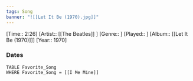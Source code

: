 ```yaml
---
tags: Song  
banner: "![[Let It Be (1970).jpg]]"
---
```

[Time:: 2:26]
[Artist:: [[The Beatles]] ]
[Genre:: ]
[Played:: ]
[Album:: [[Let It Be (1970)]]]
[Year:: 1970]
### Dates
````dataview
TABLE Favorite_Song
WHERE Favorite_Song = [[I Me Mine]]
````